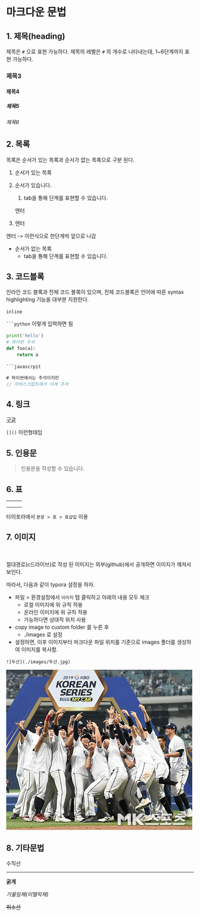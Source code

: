 # 마크다운 문법

## 1. 제목(heading)

제목은 `#` 으로 표현 가능하다. 제목의 레벨은 `#` 의 개수로 나타내는데, 1~6단계까지 표현 가능하다.

### 제목3

#### 제목4

##### 제목5

###### 제목6

## 2. 목록

목록은 순서가 있는 목록과 순서가 없는 목록으로 구분 된다.

1. 순서가 있는 목록

2. 순서가 있습니다.

   1.  tab을 통해 단계를 표현할 수 있습니다.

   엔터

3. 엔터

엔터 -> 이런식으로 한단계씩 앞으로 나감

* 순서가 없는 목록
  * tab을 통해 단계를 표현할 수 있습니다.



## 3. 코드블록

인라인 코드 블록과 전체 코드 블록이 있으며, 전체 코드블록은 언어에 따른 syntax highlighting 기능을 대부분 지원한다. 

`inline` 

` ```python ` 이렇게 입력하면 됨

``` python
print('hello')
# 파이썬 주석
def foo(a):
    return a
```

` ```javascrpit `

```javascript
# 파이썬에서는 주석이지만
// 자바스크립트에서 이게 주석
```



## 4. 링크

[구글](http://www.google.com)

`[]()` 이런형태임



## 5. 인용문

> 인용문을 작성할 수 있습니다.



## 6. 표

|      |      |      |
| ---- | ---- | ---- |
|      |      |      |
|      |      |      |
|      |      |      |

타이포라에서 `본문 > 표 > 표삽입`  이용

## 7. 이미지

![]()



절대경로(c드라이브)로 작성 된 이미지는 외부(github)에서 공개하면 이미지가 깨져서 보인다.



따라서, 다음과 같이 typora 설정을 하자.

- 파일 > 환경설정에서 `이미지` 탭 클릭하고 아래의 내용 모두 체크
  - 로컬 이미지에 위 규칙 적용
  - 온라인 이미지에 위 규칙 적용
  - 가능하다면 상대적 위치 사용
- copy image to custom folder 를 누른 후
  - ./images 로 설정
- 설정하면, 이후 이미지부터 마크다운 파일 위치를 기준으로 images 폴더를 생성하여 이미지를 복사함.

 `![두산](./images/두산.jpg)` 

![두산](./images/두산.jpg)





## 8. 기타문법

수직선

---

**굵게**

*기울임체(이탤릭체)*

~~취소선~~


